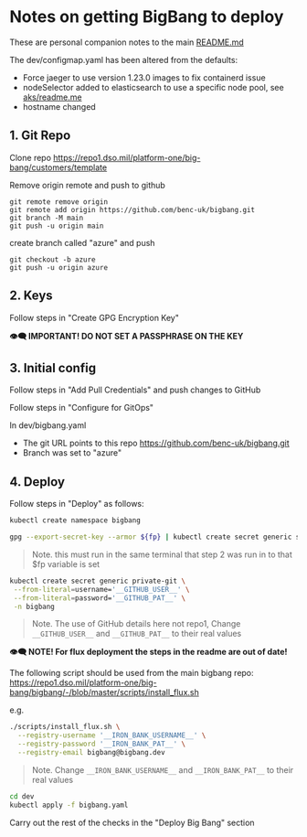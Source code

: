 # Notes on getting BigBang to deploy

These are personal companion notes to the main [README.md](./README.md)

The dev/configmap.yaml has been altered from the defaults:

- Force jaeger to use version 1.23.0 images to fix containerd issue
- nodeSelector added to elasticsearch to use a specific node pool, see [aks/readme.me](./aks/readme.md)
- hostname changed

## 1. Git Repo

Clone repo https://repo1.dso.mil/platform-one/big-bang/customers/template

Remove origin remote and push to github

```
git remote remove origin
git remote add origin https://github.com/benc-uk/bigbang.git
git branch -M main
git push -u origin main
```

create branch called "azure" and push

```
git checkout -b azure
git push -u origin azure
```

## 2. Keys

Follow steps in "Create GPG Encryption Key"

**👁‍🗨 IMPORTANT! DO NOT SET A PASSPHRASE ON THE KEY**

## 3. Initial config

Follow steps in "Add Pull Credentials" and push changes to GitHub

Follow steps in "Configure for GitOps"

In dev/bigbang.yaml

- The git URL points to this repo https://github.com/benc-uk/bigbang.git
- Branch was set to "azure"

## 4. Deploy

Follow steps in "Deploy" as follows:

```bash
kubectl create namespace bigbang
```

```bash
gpg --export-secret-key --armor ${fp} | kubectl create secret generic sops-gpg -n bigbang --from-file=bigbangkey=/dev/stdin
```

> Note. this must run in the same terminal that step 2 was run in to that $fp variable is set

```bash
kubectl create secret generic private-git \
 --from-literal=username='__GITHUB_USER__' \
 --from-literal=password='__GITHUB_PAT__' \
 -n bigbang
```

> Note. The use of GitHub details here not repo1, Change `__GITHUB_USER__` and `__GITHUB_PAT__` to their real values

**👁‍🗨 NOTE! For flux deployment the steps in the readme are out of date!**

The following script should be used from the main bigbang repo:
https://repo1.dso.mil/platform-one/big-bang/bigbang/-/blob/master/scripts/install_flux.sh

e.g.

```bash
./scripts/install_flux.sh \
  --registry-username '__IRON_BANK_USERNAME__' \
  --registry-password '__IRON_BANK_PAT__' \
  --registry-email bigbang@bigbang.dev
```

> Note. Change `__IRON_BANK_USERNAME__` and `__IRON_BANK_PAT__` to their real values

```bash
cd dev
kubectl apply -f bigbang.yaml
```

Carry out the rest of the checks in the "Deploy Big Bang" section
